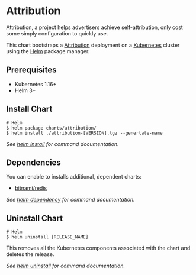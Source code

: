 # Attribution

Attribution, a project helps advertisers achieve self-attribution, only cost some simply configuration to quickly use.

This chart bootstraps a [Attribution](https://github.com/TencentAd/attribution) deployment on a [Kubernetes](http://kubernetes.io) cluster using the [Helm](https://helm.sh) package manager.

## Prerequisites

- Kubernetes 1.16+
- Helm 3+

## Install Chart

```console
# Helm
$ helm package charts/attribution/
$ helm install ./attribution-[VERSION].tgz --genertate-name
```
_See [helm install](https://helm.sh/docs/helm/helm_install/) for command documentation._

## Dependencies
You can enable to installs additional, dependent charts:

- [bitnami/redis](https://artifacthub.io/packages/helm/bitnami/redis)

_See [helm dependency](https://helm.sh/docs/helm/helm_dependency/) for command documentation._

## Uninstall Chart

```console
# Helm
$ helm uninstall [RELEASE_NAME]
```

This removes all the Kubernetes components associated with the chart and deletes the release.

_See [helm uninstall](https://helm.sh/docs/helm/helm_uninstall/) for command documentation._

